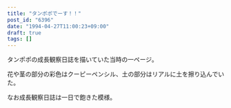 ```yaml
---
title: "タンポポでーす！！"
post_id: "6396"
date: "1994-04-27T11:00:23+09:00"
draft: true
tags: []
---
```



タンポポの成長観察日誌を描いていた当時の一ページ。

花や茎の部分の彩色はクーピーペンシル、土の部分はリアルに土を擦り込んでいた。

なお成長観察日誌は一日で飽きた模様。
